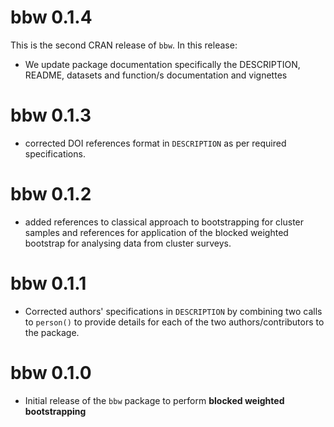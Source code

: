 # bbw 0.1.4

This is the second CRAN release of `bbw`. In this release:

* We update package documentation specifically the DESCRIPTION, README, datasets and function/s documentation and vignettes



# bbw 0.1.3

* corrected DOI references format in `DESCRIPTION` as per required
specifications.

# bbw 0.1.2

* added references to classical approach to bootstrapping for cluster samples 
and references for application of the blocked weighted bootstrap for analysing 
data from cluster surveys.

# bbw 0.1.1

* Corrected authors' specifications in `DESCRIPTION` by combining two calls 
to `person()` to provide details for each of the two authors/contributors to 
the package.

# bbw 0.1.0

* Initial release of the `bbw` package to perform **blocked weighted bootstrapping**
